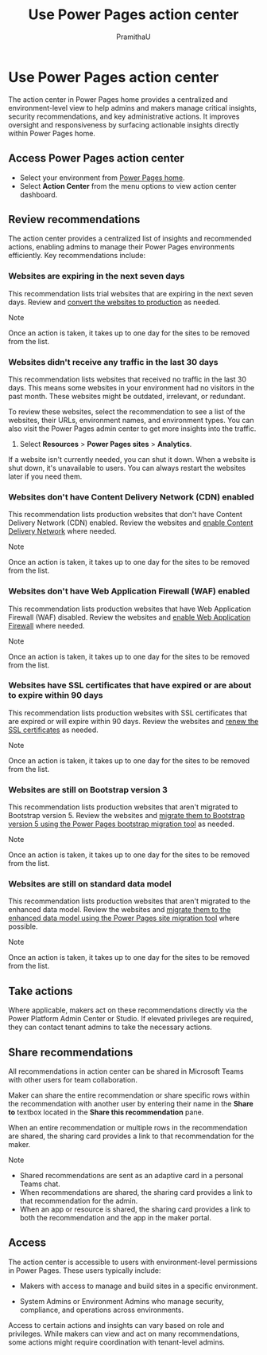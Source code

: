 ﻿---
title: Use Power Pages action center
description: Learn how to use the Power Pages action center to streamlines oversight and enhances responsiveness across your Power Pages experience.
ms.topic: conceptual
ms.custom: 
ms.date: 05/07/2025
ms.subservice:
author: PramithaU
ms.author: pudupa
ms.reviewer: smurkute
contributors:
    - PramithaU
    - shwetamurkute

---

# Use Power Pages action center

The action center in Power Pages home provides a centralized and environment-level view to help admins and makers manage critical insights, security recommendations, and key administrative actions. It improves oversight and responsiveness by surfacing actionable insights directly within Power Pages home.

## Access Power Pages action center

- Select your environment from [Power Pages home](https://make.powerpages.microsoft.com/).
- Select **Action Center** from the menu options to view action center dashboard.


## Review recommendations

The action center provides a centralized list of insights and recommended actions, enabling admins to manage their Power Pages environments efficiently. Key recommendations include: 

### Websites are expiring in the next seven days

This recommendation lists trial websites that are expiring in the next seven days. Review and [convert the websites to production](/power-pages/admin/convert-site) as needed.

> [!NOTE]
> Once an action is taken, it takes up to one day for the sites to be removed from the list.

### Websites didn't receive any traffic in the last 30 days

This recommendation lists websites that received no traffic in the last 30 days. This means some websites in your environment had no visitors in the past month. These websites might be outdated, irrelevant, or redundant.

To review these websites, select the recommendation to see a list of the websites, their URLs, environment names, and environment types. You can also visit the Power Pages admin center to get more insights into the traffic.

1. Select **Resources** > **Power Pages sites** > **Analytics**.

If a website isn't currently needed, you can shut it down. When a website is shut down, it's unavailable to users. You can always restart the websites later if you need them.

### Websites don't have Content Delivery Network (CDN) enabled

This recommendation lists production websites that don't have Content Delivery Network (CDN) enabled. Review the websites and [enable Content Delivery Network](/power-pages/configure/configure-cdn) where needed.

> [!NOTE]
> Once an action is taken, it takes up to one day for the sites to be removed from the list.

### Websites don't have Web Application Firewall (WAF) enabled

This recommendation lists production websites that have Web Application Firewall (WAF) disabled. Review the websites and [enable Web Application Firewall](/power-pages/security/configure-web-application-firewall) where needed.

> [!NOTE]
> Once an action is taken, it takes up to one day for the sites to be removed from the list.

### Websites have SSL certificates that have expired or are about to expire within 90 days

This recommendation lists production websites with SSL certificates that are expired or will expire within 90 days. Review the websites and [renew the SSL certificates](/power-pages/admin/add-custom-domain) as needed.

> [!NOTE]
> Once an action is taken, it takes up to one day for the sites to be removed from the list.

### Websites are still on Bootstrap version 3

This recommendation lists production websites that aren't migrated to Bootstrap version 5. Review the websites and [migrate them to Bootstrap version 5 using the Power Pages bootstrap migration tool](/power-pages/configure/migrate-bootstrap) as needed.

> [!NOTE]
> Once an action is taken, it takes up to one day for the sites to be removed from the list.

### Websites are still on standard data model

This recommendation lists production websites that aren't migrated to the enhanced data model. Review the websites and [migrate them to the enhanced data model using the Power Pages site migration tool](/power-pages/admin/migrate-enhanced-data-model?branch=main&branchFallbackFrom=pr-en-us-648) where possible.

> [!NOTE]
> Once an action is taken, it takes up to one day for the sites to be removed from the list.

## Take actions 

Where applicable, makers act on these recommendations directly via the Power Platform Admin Center or Studio. If elevated privileges are required, they can contact tenant admins to take the necessary actions. 

## Share recommendations

All recommendations in action center can be shared in Microsoft Teams with other users for team collaboration.

Maker can share the entire recommendation or share specific rows within the recommendation with another user by entering their name in the **Share to** textbox located in the **Share this recommendation** pane.

When an entire recommendation or multiple rows in the recommendation are shared, the sharing card provides a link to that recommendation for the maker.

> [!NOTE]
>
> - Shared recommendations are sent as an adaptive card in a personal Teams chat.
> - When recommendations are shared, the sharing card provides a link to that recommendation for the admin.
> - When an app or resource is shared, the sharing card provides a link to both the recommendation and the app in the maker portal.

## Access 

The action center is accessible to users with environment-level permissions in Power Pages. These users typically include: 

- Makers with access to manage and build sites in a specific environment. 

- System Admins or Environment Admins who manage security, compliance, and operations across environments.

Access to certain actions and insights can vary based on role and privileges. While makers can view and act on many recommendations, some actions might require coordination with tenant-level admins. 

